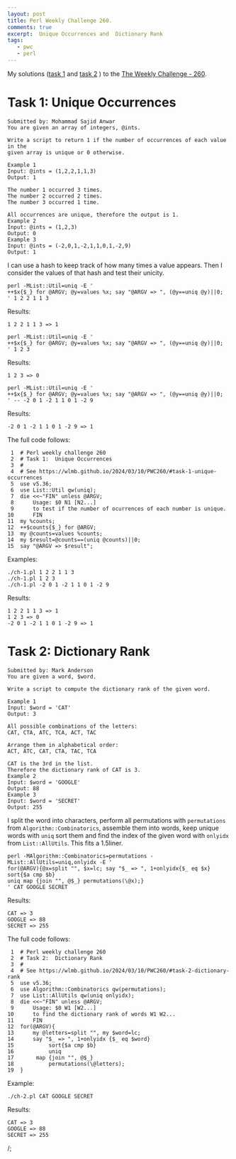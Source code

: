 ```yaml
---
layout: post
title: Perl Weekly Challenge 260.
comments: true
excerpt:  Unique Occurrences and  Dictionary Rank
tags:
   - pwc
   - perl
---
```


My solutions
([task 1](https://github.com/wlmb/perlweeklychallenge-club/blob/master/challenge-260/wlmb/perl/ch-1.pl)
and
[task 2](https://github.com/wlmb/perlweeklychallenge-club/blob/master/challenge-260/wlmb/perl/ch-2.pl)
)
to the  [The Weekly Challenge - 260](https://theweeklychallenge.org/blog/perl-weekly-challenge-260).


# Task 1: Unique Occurrences

    Submitted by: Mohammad Sajid Anwar
    You are given an array of integers, @ints.
    
    Write a script to return 1 if the number of occurrences of each value in the
    given array is unique or 0 otherwise.
    
    Example 1
    Input: @ints = (1,2,2,1,1,3)
    Output: 1
    
    The number 1 occurred 3 times.
    The number 2 occurred 2 times.
    The number 3 occurred 1 time.
    
    All occurrences are unique, therefore the output is 1.
    Example 2
    Input: @ints = (1,2,3)
    Output: 0
    Example 3
    Input: @ints = (-2,0,1,-2,1,1,0,1,-2,9)
    Output: 1

I can use a hash to keep track of how many times a value appears. Then
I consider the values of that hash and test their unicity.

    perl -MList::Util=uniq -E '
    ++$x{$_} for @ARGV; @y=values %x; say "@ARGV => ", (@y==uniq @y)||0;
    ' 1 2 2 1 1 3

Results:

    1 2 2 1 1 3 => 1

    perl -MList::Util=uniq -E '
    ++$x{$_} for @ARGV; @y=values %x; say "@ARGV => ", (@y==uniq @y)||0;
    ' 1 2 3

Results:

    1 2 3 => 0

    perl -MList::Util=uniq -E '
    ++$x{$_} for @ARGV; @y=values %x; say "@ARGV => ", (@y==uniq @y)||0;
    ' -- -2 0 1 -2 1 1 0 1 -2 9

Results:

    -2 0 1 -2 1 1 0 1 -2 9 => 1

The full code follows:

     1  # Perl weekly challenge 260
     2  # Task 1:  Unique Occurrences
     3  #
     4  # See https://wlmb.github.io/2024/03/10/PWC260/#task-1-unique-occurrences
     5  use v5.36;
     6  use List::Util qw(uniq);
     7  die <<~"FIN" unless @ARGV;
     8      Usage: $0 N1 [N2...]
     9      to test if the number of ocurrences of each number is unique.
    10      FIN
    11  my %counts;
    12  ++$counts{$_} for @ARGV;
    13  my @counts=values %counts;
    14  my $result=@counts==(uniq @counts)||0;
    15  say "@ARGV => $result";

Examples:

    ./ch-1.pl 1 2 2 1 1 3
    ./ch-1.pl 1 2 3
    ./ch-1.pl -2 0 1 -2 1 1 0 1 -2 9

Results:

    1 2 2 1 1 3 => 1
    1 2 3 => 0
    -2 0 1 -2 1 1 0 1 -2 9 => 1


# Task 2: Dictionary Rank

    Submitted by: Mark Anderson
    You are given a word, $word.
    
    Write a script to compute the dictionary rank of the given word.
    
    Example 1
    Input: $word = 'CAT'
    Output: 3
    
    All possible combinations of the letters:
    CAT, CTA, ATC, TCA, ACT, TAC
    
    Arrange them in alphabetical order:
    ACT, ATC, CAT, CTA, TAC, TCA
    
    CAT is the 3rd in the list.
    Therefore the dictionary rank of CAT is 3.
    Example 2
    Input: $word = 'GOOGLE'
    Output: 88
    Example 3
    Input: $word = 'SECRET'
    Output: 255

I split the word into characters, perform all permutations with
`permutations` from `Algorithm::Combinatorics`, assemble them into
words, keep unique words with `uniq` sort them and find the index of
the given word with `onlyidx` from `List::AllUtils`. This fits a 1.5liner.

    perl -MAlgorithm::Combinatorics=permutations -MList::AllUtils=uniq,onlyidx -E '
    for(@ARGV){@x=split "", $x=lc; say "$_ => ", 1+onlyidx{$_ eq $x} sort{$a cmp $b}
    uniq map {join "", @$_} permutations(\@x);}
    ' CAT GOOGLE SECRET

Results:

    CAT => 3
    GOOGLE => 88
    SECRET => 255

The full code follows:

     1  # Perl weekly challenge 260
     2  # Task 2:  Dictionary Rank
     3  #
     4  # See https://wlmb.github.io/2024/03/10/PWC260/#task-2-dictionary-rank
     5  use v5.36;
     6  use Algorithm::Combinatorics qw(permutations);
     7  use List::AllUtils qw(uniq onlyidx);
     8  die <<~"FIN" unless @ARGV;
     9      Usage: $0 W1 [W2...]
    10      to find the dictionary rank of words W1 W2...
    11      FIN
    12  for(@ARGV){
    13      my @letters=split "", my $word=lc;
    14      say "$_ => ", 1+onlyidx {$_ eq $word}
    15           sort{$a cmp $b}
    16           uniq
    17  	 map {join "", @$_}
    18           permutations(\@letters);
    19  }

Example:

    ./ch-2.pl CAT GOOGLE SECRET

Results:

    CAT => 3
    GOOGLE => 88
    SECRET => 255

/;

